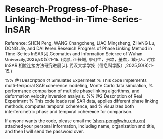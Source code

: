 # Research-Progress-of-Phase-Linking-Method-in-Time-Series-InSAR
Reference: SHEN Peng, WANG Changcheng, LIAO Mingsheng, ZHANG Lu, DONG Jie, and DAI Keren.Research Progress of Phase Linking Method in Time-Series InSAR[J].Geomatics and Information Science of Wuhan University,2025,50(8):1-15.
(沈鹏, 汪长城, 廖明生，张路，董杰，戴可人. 时序InSAR 相位连接方法研究进展[J]. 武汉大学学报（信息科学版）,2025,50(8):1-15.)

%% @1 Description of Simulated Experiment
%  This code implements multi-temporal SAR coherence modeling, Monte Carlo data simulation,
%  performance comparison of multiple phase linking algorithms, and deformation velocity inversion analysis.
%% @2 Description of Real Experiment
%  This code loads real SAR data, applies different phase linking methods, computes temporal coherence, and
%  visualizes both interferometric phase and temporal coherence for comparison.

If anyone wants the code, please email me (shen-peng@whu.edu.cn) attached your personal information, including name, organization and title, and then I will send the password over.

